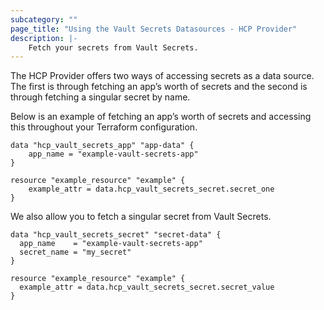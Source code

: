 ```yaml
---
subcategory: ""
page_title: "Using the Vault Secrets Datasources - HCP Provider"
description: |-
    Fetch your secrets from Vault Secrets.
---
```


The HCP Provider offers two ways of accessing secrets as a data source. The first is through fetching an app’s worth of secrets and the second is through fetching a singular secret by name.

Below is an example of fetching an app’s worth of secrets and accessing this throughout your Terraform configuration.

```
data "hcp_vault_secrets_app" "app-data" {
    app_name = "example-vault-secrets-app"
}

resource "example_resource" "example" {
    example_attr = data.hcp_vault_secrets_secret.secret_one
}
```

We also allow you to fetch a singular secret from Vault Secrets.

```
data "hcp_vault_secrets_secret" "secret-data" {
  app_name    = "example-vault-secrets-app"
  secret_name = "my_secret"
}

resource "example_resource" "example" {
  example_attr = data.hcp_vault_secrets_secret.secret_value
}
```
